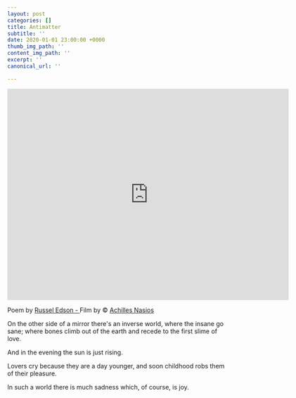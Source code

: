 ```yaml
---
layout: post
categories: []
title: Antimatter
subtitle: ''
date: 2020-01-01 23:00:00 +0000
thumb_img_path: ''
content_img_path: ''
excerpt: ''
canonical_url: ''

---
```

<iframe src="https://player.vimeo.com/video/2337249" width="640" height="480" frameborder="0" allow="autoplay; fullscreen" allowfullscreen></iframe>

Poem by <a href="https://en.wikipedia.org/wiki/Russell_Edson" target="blank">Russel Edson - </a> Film by © <a href="https://anikon.org/ " target="blank">Achilles Nasios</a> 

On the other side of a mirror there's an inverse world,
where the insane go sane; 
where bones climb out of the earth 
and recede to the first slime of love.

And in the evening the sun is just rising.

Lovers cry because they are a day younger, 
and soon childhood robs them of their pleasure.

In such a world there is much sadness which, of course,
is joy. 